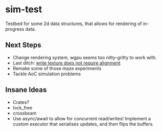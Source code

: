 # sim-test

Testbed for some 2d data structures, that allows for rendering of in-progress data.

## Next Steps

 - Change rendering system, wgpu seems too nitty-gritty to work with.
  - Last ditch: [write texture does not require alignment](https://docs.rs/wgpu/latest/wgpu/struct.Queue.html#method.write_texture)
 - Remake some of those maze experiments
 - Tackle AoC simulation problems


## Insane Ideas
 - Crates?
  - lock_free
  - crossbeam
 - Use async/await to allow for concurrent read/writes! Implement a custom executor that serialises updates, and then flips the buffers.
